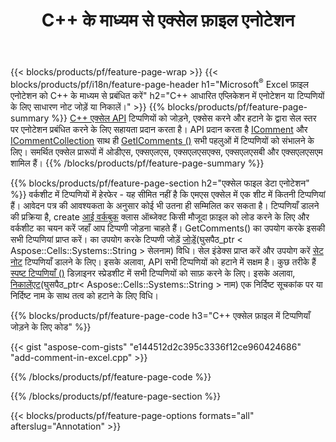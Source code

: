 ﻿---
title: C++ के माध्यम से एक्सेल फ़ाइल एनोटेशन
url: /hi/cpp/annotation/
description: C++ लाइब्रेरी के साथ Excel और OpenOffice स्प्रैडशीट की डेटा एनोटेशन टिप्पणियां जोड़ें या निकालें.
---
{{< blocks/products/pf/feature-page-wrap >}}
{{< blocks/products/pf/i18n/feature-page-header h1="Microsoft<sup>&reg;</sup> Excel फ़ाइल एनोटेशन को C++ के माध्यम से प्रबंधित करें" h2="C++ आधारित एप्लिकेशन में एनोटेशन या टिप्पणियों के लिए साधारण नोट जोड़ें या निकालें।" >}}
{{% blocks/products/pf/feature-page-summary %}}
[C++ एक्सेल API](/cells/cpp/) टिप्पणियों को जोड़ने, एक्सेस करने और हटाने के द्वारा सेल स्तर पर एनोटेशन प्रबंधित करने के लिए सहायता प्रदान करता है। API प्रदान करता है [IComment](https://apireference.aspose.com/cells/cpp/class/aspose.cells.i_comment) और [ICommentCollection](https://apireference.aspose.com/cells/cpp/class/aspose.cells.i_comment_collection) साथ ही [GetIComments ()](https://apireference.aspose.com/cells/cpp/class/aspose.cells.i_worksheet#ae7cce5f85b7b25a1e5c58df1b613ca5a) सभी पहलुओं में टिप्पणियों को संभालने के लिए। समर्थित एक्सेल प्रारूपों में ओडीएस, एक्सएलएस, एक्सएलएसएक्स, एक्सएलएसबी और एक्सएलएसएम शामिल हैं।
{{% /blocks/products/pf/feature-page-summary %}}

{{% blocks/products/pf/feature-page-section h2="एक्सेल फाइल डेटा एनोटेशन" %}}
वर्कशीट में टिप्पणियों में हेरफेर - यह सीमित नहीं है कि एमएस एक्सेल में एक शीट में कितनी टिप्पणियां हैं। आवेदन पत्र की आवश्यकता के अनुसार कोई भी उतना ही सम्मिलित कर सकता है। टिप्पणियाँ डालने की प्रक्रिया है, create [आई वर्कबुक](https://apireference.aspose.com/cells/cpp/class/aspose.cells.i_workbook) क्लास ऑब्जेक्ट किसी मौजूदा फ़ाइल को लोड करने के लिए और वर्कशीट का चयन करें जहाँ आप टिप्पणी जोड़ना चाहते हैं। GetComments() का उपयोग करके इसकी सभी टिप्पणियां प्राप्त करें। का उपयोग करके टिप्पणी जोड़ें [जोड़ें](https://apireference.aspose.com/cells/cpp/class/aspose.cells.i_comment_collection#a3f014415e292fa15c6220e9727dad384)(घुसपैठ_ptr < Aspose::Cells::Systems::String > सेलनाम) विधि। सेल इंडेक्स प्राप्त करें और उपयोग करें [सेट नोट](https://apireference.aspose.com/cells/cpp/com.aspose.cells/comment#Note) टिप्पणियाँ डालने के लिए। इसके अलावा, API सभी टिप्पणियों को हटाने में सक्षम है। कुछ तरीके हैं [स्पष्ट टिप्पणियाँ ()](https://apireference.aspose.com/cells/cpp/class/aspose.cells.i_worksheet#ad4e0ea291ae60fc1b5d815e520edc6c3) डिज़ाइनर स्प्रेडशीट में सभी टिप्पणियों को साफ़ करने के लिए। इसके अलावा, [निकालेंएट](https://apireference.aspose.com/cells/cpp/class/aspose.cells.i_worksheet_collection#addabcc7d7d76874694018fb3ba37b72c)(घुसपैठ_ptr< Aspose::Cells::Systems::String > नाम) एक निर्दिष्ट सूचकांक पर या निर्दिष्ट नाम के साथ तत्व को हटाने के लिए विधि।

{{% blocks/products/pf/feature-page-code h3="C++ एक्सेल फ़ाइल में टिप्पणियाँ जोड़ने के लिए कोड" %}}

{{< gist "aspose-com-gists" "e144512d2c395c3336f12ce960424686" "add-comment-in-excel.cpp" >}}

{{% /blocks/products/pf/feature-page-code %}}

{{% /blocks/products/pf/feature-page-section %}}

{{< blocks/products/pf/feature-page-options formats="all" afterslug="Annotation" >}}